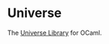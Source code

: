 Universe
========

The [Universe Library][] for OCaml.


[Universe Library]: http://pllab.is.ocha.ac.jp/~asai/Universe/
